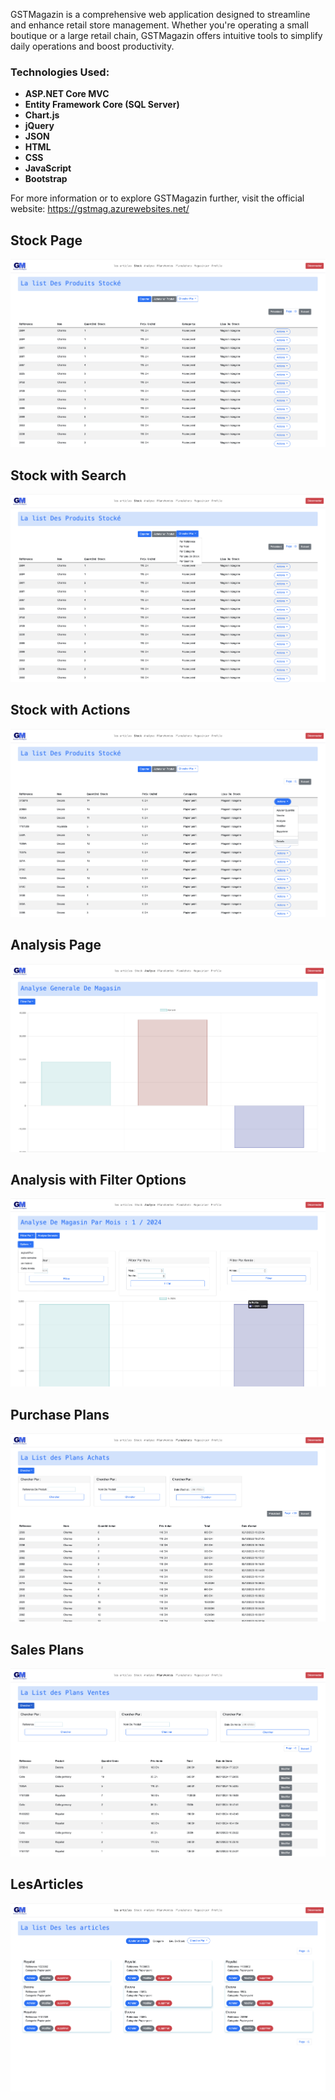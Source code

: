 GSTMagazin is a comprehensive web application designed to streamline and enhance retail store management. Whether you're operating a small boutique or a large retail chain, GSTMagazin offers intuitive tools to simplify daily operations and boost productivity.

### Technologies Used:
- **ASP.NET Core MVC**
- **Entity Framework Core (SQL Server)**
- **Chart.js**
- **jQuery**
- **JSON**
- **HTML**
- **CSS**
- **JavaScript**
- **Bootstrap**


For more information or to explore GSTMagazin further, visit the official website: https://gstmag.azurewebsites.net/


## Stock Page
![Stock Page](screnshots/Stock.png)

## Stock with Search
![Stock with Search](screnshots/StockAvecChercherPar.png)

## Stock with Actions
![Stock with Actions](screnshots/StockwithActions.png)

## Analysis Page
![Analysis Page](screnshots/Analyse.png)

## Analysis with Filter Options
![Analysis with Filter Options](screnshots/AnalyseFiltrageoptions.png)

## Purchase Plans
![Purchase Plans](screnshots/PlansAchats.png)

## Sales Plans
![Sales Plans](screnshots/plansventes.png)

## LesArticles
![The Articles](screnshots/LesArticles.png)
